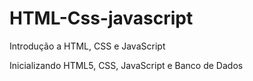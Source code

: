 # HTML-Css-javascript
Introdução a HTML, CSS e JavaScript

Inicializando HTML5, CSS, JavaScript e Banco de Dados
